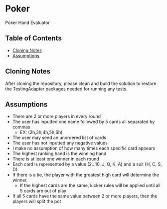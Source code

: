 # Poker

Poker Hand Evaluator

## Table of Contents

- [Cloning Notes](#cloning-notes)
- [Assumptions](#assumptions)

## Cloning Notes

After cloning the repository, please clean and build the solution to restore the TestingAdapter packages needed for running any tests.

## Assumptions

- There are 2 or more players in every round
- The user has inputted one name followed by 5 cards all separated by commas
  - EX: (2h,3h,4h,5h,6h)
- The user may send an unordered list of cards
- The user has not inputted any negative values
- I make no assumption of how many times each specific card appears
- The highest ranking hand is the winning hand
- There is at least one winner in each round
- Each card is represented by a value (2...10, J, Q, K, A) and a suit (H, C, S, D)
- If there is a tie, the player with the greatest high card will determine the winner.
  - If the highest cards are the same, kicker rules will be applied until all 5 cards are out of play
- If all 5 cards have the same value between 2 or more players, then the players will split the pot

